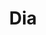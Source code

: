 ---
title: "Dia"
url: /ciudad-autonoma-de-buenos-aires/dia-avenida-independencia/
shop: comodidad
---